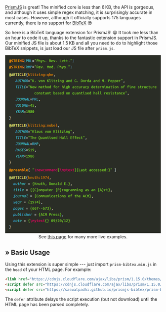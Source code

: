 [PrismJS] is great! The minified core is less than 6&thinsp;KB, the API is gorgeous,
and although it uses simple regex matching, it is surprisingly accurate in most cases.
However, although it officially supports 175 languages currently, there is no support for [BibTeX] &#x1f612;

So here is a BibTeX language extension for PrismJS! &#x1f601;
It took me less than an hour to code it up, thanks to the fantastic extension support in PrismJS.
Our minified JS file is about 1.5&thinsp;KB and all you need to do to highlight those BibTeX snippets,
is just load our JS file after `prism.js`.

<p align="center">
  <img src="screenshot.png" width="531"/>
  <br>
  See <a href='https://saswatpadhi.github.io/prismjs-bibtex/'>this page</a> for many more live examples.
</p>



## &raquo; Basic Usage

Using this extension is super simple --- just import `prism-bibtex.min.js` in the `head` of your HTML page.
For example:

```html
<link href="https://cdnjs.cloudflare.com/ajax/libs/prism/1.15.0/themes/prism-solarizedlight.min.css"/>
<script defer src="https://cdnjs.cloudflare.com/ajax/libs/prism/1.15.0/prism.min.js"></script>
<script defer src="https://saswatpadhi.github.io/prismjs-bibtex/prism-bibtex.min.js"></script>
```

The `defer` attribute delays the script execution (but not download) until the HTML page has been parsed completely.



[BibTeX]:   http://www.bibtex.org/
[prismjs]:  https://prismjs.com/